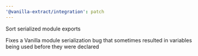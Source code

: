 ```yaml
---
'@vanilla-extract/integration': patch
---
```


Sort serialized module exports

Fixes a Vanilla module serialization bug that sometimes resulted in variables being used before they were declared
